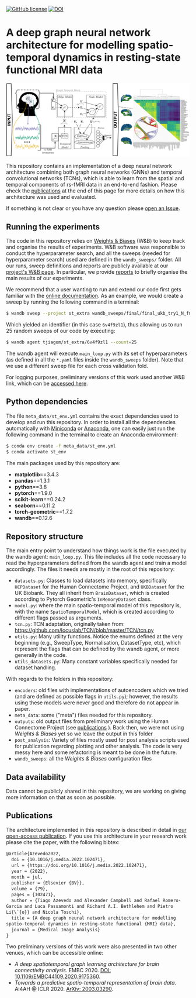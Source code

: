 [![GitHub license](https://img.shields.io/github/license/tjiagoM/spatio-temporal-brain)](https://github.com/tjiagoM/spatio-temporal-brain/blob/master/LICENSE)
[![DOI](https://img.shields.io/badge/DOI-10.1016/j.media.2022.102471-blue.svg)](https://doi.org/10.1016/j.media.2022.102471)

# A deep graph neural network architecture for modelling spatio-temporal dynamics in resting-state functional MRI data

![Spatio-temporal flow](meta_data/st_graphical_abstract.png)

This repository contains an implementation of a deep neural network architecture combining both graph neural networks (GNNs) and temporal convolutional networks (TCNs), which is able to learn from the spatial and temporal components of rs-fMRI data in an end-to-end fashion. Please check the [publications](#publications) at the end of this page for more details on how this architecture was used and evaluated.

If something is not clear or you have any question please [open an Issue](https://github.com/tjiagoM/spatio-temporal-brain/issues).

## Running the experiments

The code in this repository relies on [Weights & Biases](https://www.wandb.com/) (W&B) to keep track and organise the results of experiments. W&B software was responsible to conduct the hyperparameter search, and all the sweeps (needed for hyperparameter search) used are defined in the `wandb_sweeps/` folder. All our runs, sweep definitions and reports are publicly available at our [project's W&B page](https://wandb.ai/tjiagom/st_extra). In particular, we provide [reports](https://wandb.ai/tjiagom/st_extra/reportlist) to briefly organise the main results of our experiments. 

We recommend that a user wanting to run and extend our code first gets familiar with the [online documentation](https://docs.wandb.com/). As an example, we would create a sweep by running the following command in a terminal:

```bash
$ wandb sweep --project st_extra wandb_sweeps/final/final_ukb_try1_N_fmri_fold1.yaml
``` 

Which yielded an identifier (in this case `6v4f9zl1`), thus allowing us to run 25 random sweeps of our code by executing:
```bash
$ wandb agent tjiagom/st_extra/6v4f9zl1 --count=25
```

The wandb agent will execute `main_loop.py` with its set of hyperparameters (as defined in all the `*.yaml` files inside the `wandb_sweeps` folder). Note that we use a different sweep file for each cross validation fold.

For logging purposes, preliminary versions of this work used another W&B link, which can be [accessed here](https://wandb.ai/st-team/spatio-temporal-brain).



## Python dependencies

The file `meta_data/st_env.yml` contains the exact dependencies used to develop and run this repository. In order to install all the dependencies automatically with [Miniconda](https://docs.conda.io/en/latest/miniconda.html) or [Anaconda](https://anaconda.org/), one can easily just run the following command in the terminal to create an Anaconda environment:

```bash
$ conda env create -f meta_data/st_env.yml
$ conda activate st_env
```

The main packages used by this repository are:
* __matplotlib__==3.4.3
* __pandas__==1.3.1
* __python__==3.8
* __pytorch__==1.9.0
* __scikit-learn__==0.24.2
* __seaborn__==0.11.2
* __torch-geometric__==1.7.2
* __wandb__==0.12.6


## Repository structure

The main entry point to understand how things work is the file executed by the wandb agent: `main_loop.py`. This file includes all the code necessary to read the hyperparameters defined from the wandb agent and train a model accordingly. The files it needs are mostly in the root of this repository:
 * `datasets.py`: Classes to load datasets into memory, specifically `HCPDataset` for the Human Connectome Project, and `UKBDataset` for the UK Biobank. They all inherit from `BrainDataset`, which is created according to Pytorch Geometric's `InMemoryDataset` class. 
 * `model.py`: where the main spatio-temporal model of this repository is, with the name `SpatioTemporalModel`, which is created according to different flags passed as arguments.
 * `tcn.py`: TCN adaptation, originally taken from: https://github.com/locuslab/TCN/blob/master/TCN/tcn.py
 * `utils.py`: Many utility functions. Notice the enums defined at the very beginning (e.g., SweepType, Normalisation, DatasetType, etc), which represent the flags that can be defined by the wandb agent, or more generally in the code. 
 * `utils_datasets.py`: Many constant variables specifically needed for dataset handling. 

With regards to the folders in this repository:
 * `encoders`: old files with implementations of autoencoders which we tried (and are defined as possible flags in `utils.py`); however, the results using these models were never good and therefore do not appear in paper. 
 * `meta_data`: some ("meta") files needed for this repository.
 * `outputs`: old output files from preliminary work using the Human Connectome Project (see [publications](#publications) ). Back then, we were not using _Weights & Biases_ yet so we leave the output in this folder
 * `post_analysis`: Variety of files mostly used for post analysis scripts used for publication regarding plotting and other analysis. The code is very messy here and some refactoring is meant to be done in the future.
 * `wandb_sweeps`: all the _Weights & Biases_ configuration files


## Data availability

Data cannot be publicly shared in this repository, we are working on giving more information on that as soon as possible.


## Publications

The architecture implemented in this repository is described in detail in [our open-access publication](https://doi.org/10.1016/j.media.2022.102471). If you use this architecture in your research work please cite the paper, with the following bibtex:

```
@article{Azevedo2022,
  doi = {10.1016/j.media.2022.102471},
  url = {https://doi.org/10.1016/j.media.2022.102471},
  year = {2022},
  month = jul,
  publisher = {Elsevier {BV}},
  volume = {79},
  pages = {102471},
  author = {Tiago Azevedo and Alexander Campbell and Rafael Romero-Garcia and Luca Passamonti and Richard A.I. Bethlehem and Pietro Li{\`{o}} and Nicola Toschi},
  title = {A deep graph neural network architecture for modelling spatio-temporal dynamics in resting-state functional {MRI} data},
  journal = {Medical Image Analysis}
}
``` 

Two preliminary versions of this work were also presented in two other venues, which can be accessible online:

* _A deep spatiotemporal graph learning architecture for brain connectivity analysis_. EMBC 2020. [DOI: 10.1109/EMBC44109.2020.9175360](https://doi.org/10.1109/EMBC44109.2020.9175360).
* _Towards a predictive spatio-temporal representation of brain data_. Ai4AH @ ICLR 2020. [ArXiv: 2003.03290](https://arxiv.org/abs/2003.03290).
